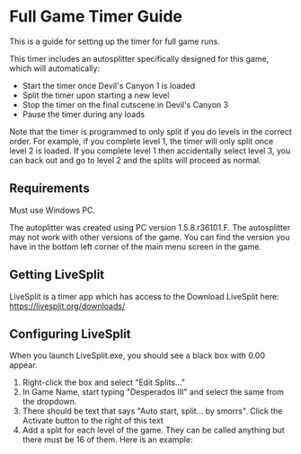 # Full Game Timer Guide
This is a guide for setting up the timer for full game runs.

This timer includes an autosplitter specifically designed for this game, which will automatically:
* Start the timer once Devil's Canyon 1 is loaded
* Split the timer upon starting a new level
* Stop the timer on the final cutscene in Devil's Canyon 3
* Pause the timer during any loads

Note that the timer is programmed to only split if you do levels in the correct order. For example, if you complete level 1, the timer will only split once level 2 is loaded. If you complete level 1 then accidentally select level 3, you can back out and go to level 2 and the splits will proceed as normal.


## Requirements
Must use Windows PC. 

The autoplitter was created using PC version 1.5.8.r36101.F. The autosplitter may not work with other versions of the game. You can find the version you have in the bottom left corner of the main menu screen in the game.


## Getting LiveSplit
LiveSplit is a timer app which has access to the 
Download LiveSplit here: https://livesplit.org/downloads/


## Configuring LiveSplit
When you launch LiveSplit.exe, you should see a black box with 0.00 appear.

1. Right-click the box and select "Edit Splits..."
2. In Game Name, start typing "Desperados III" and select the same from the dropdown.
3. There should be text that says "Auto start, split... by smorrs". Click the Activate button to the right of this text
4. Add a split for each level of the game. They can be called anything but there must be 16 of them. Here is an example:
